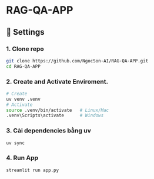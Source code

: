 # RAG-QA-APP

## 🚀 Settings

### 1. Clone repo
```bash
git clone https://github.com/NgocSon-AI/RAG-QA-APP.git
cd RAG-QA-APP
```
### 2. Create and Activate Enviroment.
```bash
# Create
uv venv .venv
# Activate
source .venv/bin/activate   # Linux/Mac
.venv\Scripts\activate      # Windows
```

### 3. Cài dependencies bằng uv
```bash
uv sync
```

### 4. Run App
```bash
streamlit run app.py
```

